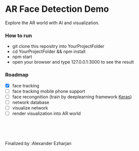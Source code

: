 # AR Face Detection Demo

Explore the AR world with AI and visualization.



### How to run

- git clone this repositry  into YourProjectFolder
- cd YourProjectFolder && npm install
- npm start
- open your browser and type 127.0.0.1:3000 to see the result



### Roadmap

- [x] face tracking
- [ ] face tracking mobile phone support
- [ ] face recongnition (train by deeplearning framework [Keras](https://keras.io/))
- [ ] network database
- [ ] visualize network
- [ ] render visualization into AR world

<br><br><br>

</p align="right">Finalized by :Alexander Ezharjan</p>